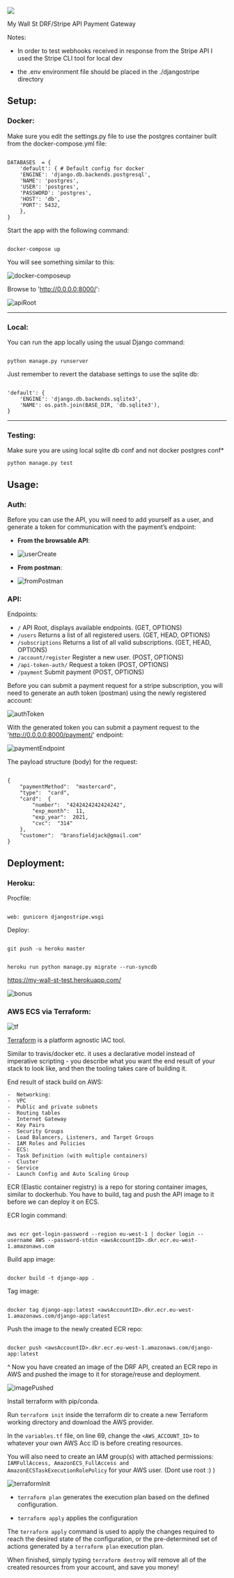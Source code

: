 ![](https://my-wall-st-test.s3-eu-west-1.amazonaws.com/Screen+Shot+2020-12-02+at+1.50.51+pm.png)

My Wall St DRF/Stripe API Payment Gateway

Notes:

- In order to test webhooks received in response from the Stripe API I used the Stripe CLI tool for local dev

- the .env environment file should be placed in the ./djangostripe directory

## Setup:

### Docker:

Make sure you edit the settings.py file to use the postgres container built from the docker-compose.yml file:

````

DATABASES  = {
	'default': { # Default config for docker
	'ENGINE': 'django.db.backends.postgresql',
	'NAME': 'postgres',
	'USER': 'postgres',
	'PASSWORD': 'postgres',
	'HOST': 'db',
	'PORT': 5432,
	},
}

````

Start the app with the following command:

````

docker-compose up

````

You will see something similar to this:

![docker-composeup](https://my-wall-st-test.s3-eu-west-1.amazonaws.com/dockercomposeup.png)

Browse to 'http://0.0.0.0:8000/':

![apiRoot](https://my-wall-st-test.s3-eu-west-1.amazonaws.com/apiRoot.png)

<hr>

### Local:

You can run the app locally using the usual Django command:

````

python manage.py runserver

````

Just remember to revert the database settings to use the sqlite db:

````

'default': {
	'ENGINE': 'django.db.backends.sqlite3',
	'NAME': os.path.join(BASE_DIR, 'db.sqlite3'),
}

````

<hr>

### Testing:
Make sure you are using local sqlite db conf and not docker postgres conf*
````
python manage.py test
````

## Usage:

### Auth:

Before you can use the API, you will need to add yourself as a user, and generate a token for communication with the payment’s endpoint:

- **From the browsable API**:

- ![userCreate](https://my-wall-st-test.s3-eu-west-1.amazonaws.com/userCreate.png)

- **From postman**:

- ![fromPostman](https://my-wall-st-test.s3-eu-west-1.amazonaws.com/fromPostman.png)

### API:

Endpoints:

- `/` API Root, displays available endpoints. (GET, OPTIONS) 
- `/users` Returns a list of all registered users. (GET, HEAD, OPTIONS)
- `/subscriptions` Returns a list of all valid subscriptions. (GET, HEAD, OPTIONS) 
- `/account/register` Register a new user. (POST, OPTIONS) 
- `/api-token-auth/` Request a token (POST, OPTIONS) 
- `/payment` Submit payment (POST, OPTIONS) 

Before you can submit a payment request for a stripe subscription, you will need to generate an auth token  (postman) using the newly registered account:

![authToken](https://my-wall-st-test.s3-eu-west-1.amazonaws.com/authToken.png)

With the generated token you can submit a payment request to the 'http://0.0.0.0:8000/payment/' endpoint:

![paymentEndpoint](https://my-wall-st-test.s3-eu-west-1.amazonaws.com/paymentEndpoint.png)

The payload structure (body) for the request:

````

{
	"paymentMethod":  "mastercard",
	"type":  "card",
	"card":  {
		"number":  "4242424242424242",
		"exp_month":  11,
		"exp_year":  2021,
		"cvc":  "314"
	},
	"customer":  "bransfieldjack@gmail.com"
}

````

## Deployment:

### Heroku:

Procfile:

````

web: gunicorn djangostripe.wsgi

````

Deploy:

````

git push -u heroku master

````

````

heroku run python manage.py migrate --run-syncdb

````

https://my-wall-st-test.herokuapp.com/

![bonus](https://media.giphy.com/media/KfSgzIWDrFe57CHw6z/giphy.gif)

### AWS ECS via Terraform:

![tf](https://my-wall-st-test.s3-eu-west-1.amazonaws.com/Screen+Shot+2020-12-02+at+3.07.35+pm.png)

[Terraform](https://www.terraform.io/) is a platform agnostic IAC tool.

Similar to travis/docker etc. it uses a declarative model instead of imperative scripting - you describe what you want the end result of your stack to look like, and then the tooling takes care of building it.

End result of stack build on AWS:

````
-  Networking:
-  VPC
-  Public and private subnets
-  Routing tables
-  Internet Gateway
-  Key Pairs
-  Security Groups
-  Load Balancers, Listeners, and Target Groups
-  IAM Roles and Policies
-  ECS:
-  Task Definition (with multiple containers)
-  Cluster
-  Service
-  Launch Config and Auto Scaling Group
````

ECR (Elastic container registry) is a repo for storing container images, similar to dockerhub. You have to build, tag and push the API image to it before we can deploy it on ECS.

ECR login command:

````

aws ecr get-login-password --region eu-west-1 | docker login --username AWS --password-stdin <awsAccountID>.dkr.ecr.eu-west-1.amazonaws.com

````

Build app image:

````

docker build -t django-app .

````

Tag image:

````

docker tag django-app:latest <awsAccountID>.dkr.ecr.eu-west-1.amazonaws.com/django-app:latest

````

Push the image to the newly created ECR repo:

````

docker push <awsAccountID>.dkr.ecr.eu-west-1.amazonaws.com/django-app:latest

````

^ Now you have created an image of the DRF API, created an ECR repo in AWS and pushed the image to it for storage/reuse and deployment.

![imagePushed](https://my-wall-st-test.s3-eu-west-1.amazonaws.com/imagePushed.png)

Install terraform with pip/conda.

Run `terraform init` inside the terraform dir to create a new Terraform working directory and download the AWS provider.

In the `variables.tf` file, on line 69, change the `<AWS_ACCOUNT_ID>` to whatever your own AWS Acc ID is before creating resources.

You will also need to create an IAM group(s) with attached permissions: `IAMFullAccess, AmazonECS_FullAccess and AmazonECSTaskExecutionRolePolicy` for your AWS user. (Dont use root :) )

![terraformInit](https://my-wall-st-test.s3-eu-west-1.amazonaws.com/terraformInit.png)

- `terraform plan` generates the execution plan based on the defined configuration.

- `terraform apply` applies the configuration

The `terraform apply` command is used to apply the changes required to reach the desired state of the configuration, or the pre-determined set of actions generated by a `terraform plan` execution plan.

When finished, simply typing `terraform destroy` will remove all of the created resources from your account, and save you money!


